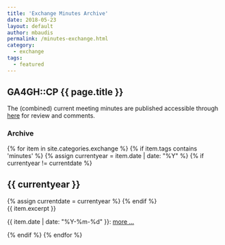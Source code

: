 ```yaml
---
title: 'Exchange Minutes Archive'
date: 2018-05-23
layout: default
author: mbaudis
permalink: /minutes-exchange.html
category:
  - exchange
tags:
  - featured
---
```


## GA4GH::CP {{ page.title }}

The (combined) current meeting minutes are published accessible through [here](https://docs.google.com/document/d/1Qfms-6C8z1sFcjbhtcdpeUeAyeFF6vmGjX7sGCV3DEs/edit) for review and comments.

### Archive

{% for item in site.categories.exchange %}
  {% if item.tags contains 'minutes' %}
    {% assign currentyear = item.date | date: "%Y" %}
    {% if currentyear != currentdate %}
<h2 id="y{{ currentyear }}">{{ currentyear }}</h2>
      {% assign currentdate = currentyear %}
    {% endif %}
<div class="excerpt">
{{ item.excerpt }}
<p>{{ item.date | date: "%Y-%m-%d" }}: <a href="{{ item.url | relative_url }}">more ...</a></p>
</div>
  {% endif %}
{% endfor %}
